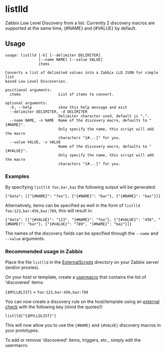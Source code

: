 # listlld
Zabbix Low Level Discovery from a list. Currently 2 discovery macros are supported at the same time, {#NAME} and {#VALUE} by default.

##  Usage
```
usage: listlld [-h] [--delimiter DELIMITER]
               [--name NAME] [--value VALUE]
               items

Converts a list of delimited values into a Zabbix LLD JSON for simple list
based Low Level Discoveries.

positional arguments:
  items                 List of items to convert.

optional arguments:
  -h, --help            show this help message and exit
  --delimiter DELIMITER, -d DELIMITER
                        Delimiter character used, default is ",".
  --name NAME, -n NAME  Name of the discovery macro, defaults to "{#NAME}".
                        Only specify the name, this script will add the macro
                        characters "{#...}" for you.
  --value VALUE, -v VALUE
                        Name of the discovery macro, defaults to "{#VALUE}".
                        Only specify the name, this script will add the macro
                        characters "{#...}" for you.
```
### Examples
By specifying `listlld foo,bar,baz` the following output will be generated:

```
{"data": [{"{#NAME}": "foo"}, {"{#NAME}": "bar"}, {"{#NAME}": "baz"}]}
```

Alternatively, items can be specified as well in the form of `listlld foo:123,bar:456,baz:789`, this will result in:

```
{"data": [{"{#VALUE}": "123", "{#NAME}": "foo"}, {"{#VALUE}": "456", "{#NAME}": "bar"}, {"{#VALUE}": "789", "{#NAME}": "baz"}]}
```

The names of the discovery fields can be specified through the `--name` and `--value` arguments.

### Recommended usage in Zabbix
Place the file `listlld` in the [ExternalScripts](https://www.zabbix.com/documentation/4.0/manual/appendix/config/zabbix_server) directory on your Zabbix server (and/or proxies).

On your host or template, create a [usermacro](https://www.zabbix.com/documentation/4.0/manual/config/macros/usermacros) that contains the list of 'discovered' items:

`{$MYLLDLIST}` = `foo:123,bar:456,baz:789`

You can now create a discovery rule on the host/template using an [external check](https://www.zabbix.com/documentation/4.0/manual/config/items/itemtypes/external) with the following key (mind the quotes!):
```
listlld["{$MYLLDLIST}"]
```
This will now allow you to use the `{#NAME}` and `{#VALUE}` discovery macros in your prototypes.

To add or remove 'discovered' items, triggers, etc., simply edit the usermacro.
